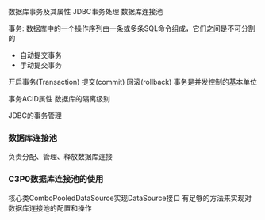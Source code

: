 数据库事务及其属性
JDBC事务处理
数据库连接池

事务: 数据库中的一个操作序列由一条或多条SQL命令组成，它们之间是不可分割的
- 自动提交事务
- 手动提交事务

开启事务(Transaction)
提交(commit)
回滚(rollback)
事务是并发控制的基本单位

事务ACID属性
数据库的隔离级别

JDBC的事务管理

### 数据库连接池
负责分配、管理、释放数据库连接

### C3P0数据库连接池的使用
核心类ComboPooledDataSource实现DataSource接口
有足够的方法来实现对数据库连接池的配置和操作
